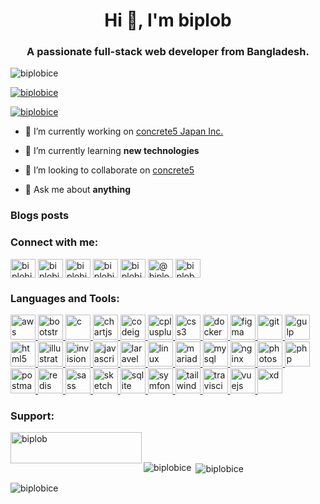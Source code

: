 <h1 align="center">Hi 👋, I'm biplob</h1>
<h3 align="center">A passionate full-stack web developer from Bangladesh.</h3>

<p align="left"> <img src="https://komarev.com/ghpvc/?username=biplobice&label=Profile%20views&color=0e75b6&style=flat" alt="biplobice" /> </p>

<p align="left"> <a href="https://github.com/ryo-ma/github-profile-trophy"><img src="https://github-profile-trophy.vercel.app/?username=biplobice" alt="biplobice" /></a> </p>

<p align="left"> <a href="https://twitter.com/biplobice" target="blank"><img src="https://img.shields.io/twitter/follow/biplobice?logo=twitter&style=for-the-badge" alt="biplobice" /></a> </p>

- 🔭 I’m currently working on [concrete5 Japan Inc.](https://concrete5.co.jp)

- 🌱 I’m currently learning **new technologies**

- 👯 I’m looking to collaborate on [concrete5](https://github.com/concrete5/concrete5)

- 💬 Ask me about **anything**

### Blogs posts
<!-- BLOG-POST-LIST:START -->
<!-- BLOG-POST-LIST:END -->

<h3 align="left">Connect with me:</h3>
<p align="left">
<a href="https://dev.to/biplobice" target="blank"><img align="center" src="https://cdn.jsdelivr.net/npm/simple-icons@3.0.1/icons/dev-dot-to.svg" alt="biplobice" height="30" width="40" /></a>
<a href="https://twitter.com/biplobice" target="blank"><img align="center" src="https://cdn.jsdelivr.net/npm/simple-icons@3.0.1/icons/twitter.svg" alt="biplobice" height="30" width="40" /></a>
<a href="https://linkedin.com/in/biplobice" target="blank"><img align="center" src="https://cdn.jsdelivr.net/npm/simple-icons@3.0.1/icons/linkedin.svg" alt="biplobice" height="30" width="40" /></a>
<a href="https://stackoverflow.com/users/biplobice" target="blank"><img align="center" src="https://cdn.jsdelivr.net/npm/simple-icons@3.0.1/icons/stackoverflow.svg" alt="biplobice" height="30" width="40" /></a>
<a href="https://fb.com/biplobice" target="blank"><img align="center" src="https://cdn.jsdelivr.net/npm/simple-icons@3.0.1/icons/facebook.svg" alt="biplobice" height="30" width="40" /></a>
<a href="https://medium.com/@biplob" target="blank"><img align="center" src="https://cdn.jsdelivr.net/npm/simple-icons@3.0.1/icons/medium.svg" alt="@biplob" height="30" width="40" /></a>
<a href="https://www.youtube.com/c/biplob" target="blank"><img align="center" src="https://cdn.jsdelivr.net/npm/simple-icons@3.0.1/icons/youtube.svg" alt="biplob" height="30" width="40" /></a>
</p>

<h3 align="left">Languages and Tools:</h3>
<p align="left"> <a href="https://aws.amazon.com" target="_blank"> <img src="https://devicons.github.io/devicon/devicon.git/icons/amazonwebservices/amazonwebservices-original-wordmark.svg" alt="aws" width="40" height="40"/> </a> <a href="https://getbootstrap.com" target="_blank"> <img src="https://devicons.github.io/devicon/devicon.git/icons/bootstrap/bootstrap-plain.svg" alt="bootstrap" width="40" height="40"/> </a> <a href="https://www.cprogramming.com/" target="_blank"> <img src="https://devicons.github.io/devicon/devicon.git/icons/c/c-original.svg" alt="c" width="40" height="40"/> </a> <a href="https://www.chartjs.org" target="_blank"> <img src="https://www.chartjs.org/media/logo-title.svg" alt="chartjs" width="40" height="40"/> </a> <a href="https://codeigniter.com" target="_blank"> <img src="https://cdn.worldvectorlogo.com/logos/codeigniter.svg" alt="codeigniter" width="40" height="40"/> </a> <a href="https://www.w3schools.com/cpp/" target="_blank"> <img src="https://devicons.github.io/devicon/devicon.git/icons/cplusplus/cplusplus-original.svg" alt="cplusplus" width="40" height="40"/> </a> <a href="https://www.w3schools.com/css/" target="_blank"> <img src="https://devicons.github.io/devicon/devicon.git/icons/css3/css3-original-wordmark.svg" alt="css3" width="40" height="40"/> </a> <a href="https://www.docker.com/" target="_blank"> <img src="https://devicons.github.io/devicon/devicon.git/icons/docker/docker-original-wordmark.svg" alt="docker" width="40" height="40"/> </a> <a href="https://www.figma.com/" target="_blank"> <img src="https://www.vectorlogo.zone/logos/figma/figma-icon.svg" alt="figma" width="40" height="40"/> </a> <a href="https://git-scm.com/" target="_blank"> <img src="https://www.vectorlogo.zone/logos/git-scm/git-scm-icon.svg" alt="git" width="40" height="40"/> </a> <a href="https://gulpjs.com" target="_blank"> <img src="https://devicons.github.io/devicon/devicon.git/icons/gulp/gulp-plain.svg" alt="gulp" width="40" height="40"/> </a> <a href="https://www.w3.org/html/" target="_blank"> <img src="https://devicons.github.io/devicon/devicon.git/icons/html5/html5-original-wordmark.svg" alt="html5" width="40" height="40"/> </a> <a href="https://www.adobe.com/in/products/illustrator.html" target="_blank"> <img src="https://www.vectorlogo.zone/logos/adobe_illustrator/adobe_illustrator-icon.svg" alt="illustrator" width="40" height="40"/> </a> <a href="https://www.invisionapp.com/" target="_blank"> <img src="https://www.vectorlogo.zone/logos/invisionapp/invisionapp-icon.svg" alt="invision" width="40" height="40"/> </a> <a href="https://developer.mozilla.org/en-US/docs/Web/JavaScript" target="_blank"> <img src="https://devicons.github.io/devicon/devicon.git/icons/javascript/javascript-original.svg" alt="javascript" width="40" height="40"/> </a> <a href="https://laravel.com/" target="_blank"> <img src="https://devicons.github.io/devicon/devicon.git/icons/laravel/laravel-plain-wordmark.svg" alt="laravel" width="40" height="40"/> </a> <a href="https://www.linux.org/" target="_blank"> <img src="https://devicons.github.io/devicon/devicon.git/icons/linux/linux-original.svg" alt="linux" width="40" height="40"/> </a> <a href="https://mariadb.org/" target="_blank"> <img src="https://www.vectorlogo.zone/logos/mariadb/mariadb-icon.svg" alt="mariadb" width="40" height="40"/> </a> <a href="https://www.mysql.com/" target="_blank"> <img src="https://devicons.github.io/devicon/devicon.git/icons/mysql/mysql-original-wordmark.svg" alt="mysql" width="40" height="40"/> </a> <a href="https://www.nginx.com" target="_blank"> <img src="https://devicons.github.io/devicon/devicon.git/icons/nginx/nginx-original.svg" alt="nginx" width="40" height="40"/> </a> <a href="https://www.photoshop.com/en" target="_blank"> <img src="https://devicons.github.io/devicon/devicon.git/icons/photoshop/photoshop-plain.svg" alt="photoshop" width="40" height="40"/> </a> <a href="https://www.php.net" target="_blank"> <img src="https://devicons.github.io/devicon/devicon.git/icons/php/php-original.svg" alt="php" width="40" height="40"/> </a> <a href="https://postman.com" target="_blank"> <img src="https://www.vectorlogo.zone/logos/getpostman/getpostman-icon.svg" alt="postman" width="40" height="40"/> </a> <a href="https://redis.io" target="_blank"> <img src="https://devicons.github.io/devicon/devicon.git/icons/redis/redis-original-wordmark.svg" alt="redis" width="40" height="40"/> </a> <a href="https://sass-lang.com" target="_blank"> <img src="https://devicons.github.io/devicon/devicon.git/icons/sass/sass-original.svg" alt="sass" width="40" height="40"/> </a> <a href="https://www.sketch.com/" target="_blank"> <img src="https://www.vectorlogo.zone/logos/sketchapp/sketchapp-icon.svg" alt="sketch" width="40" height="40"/> </a> <a href="https://www.sqlite.org/" target="_blank"> <img src="https://www.vectorlogo.zone/logos/sqlite/sqlite-icon.svg" alt="sqlite" width="40" height="40"/> </a> <a href="https://symfony.com" target="_blank"> <img src="https://symfony.com/logos/symfony_black_03.svg" alt="symfony" width="40" height="40"/> </a> <a href="https://tailwindcss.com/" target="_blank"> <img src="https://www.vectorlogo.zone/logos/tailwindcss/tailwindcss-icon.svg" alt="tailwind" width="40" height="40"/> </a> <a href="https://travis-ci.org" target="_blank"> <img src="https://www.vectorlogo.zone/logos/travis-ci/travis-ci-icon.svg" alt="travisci" width="40" height="40"/> </a> <a href="https://vuejs.org/" target="_blank"> <img src="https://devicons.github.io/devicon/devicon.git/icons/vuejs/vuejs-original-wordmark.svg" alt="vuejs" width="40" height="40"/> </a> <a href="https://www.adobe.com/products/xd.html" target="_blank"> <img src="https://cdn.worldvectorlogo.com/logos/adobe-xd.svg" alt="xd" width="40" height="40"/> </a> </p>


<h3 align="left">Support:</h3>
<p><a href="https://www.buymeacoffee.com/biplob"> <img align="left" src="https://cdn.buymeacoffee.com/buttons/v2/default-yellow.png" height="50" width="210" alt="biplob" /></a></p><br><br>


<p><img align="left" src="https://github-readme-stats.vercel.app/api/top-langs?username=biplobice&show_icons=true&locale=en&layout=compact" alt="biplobice" /></p>

<p>&nbsp;<img align="center" src="https://github-readme-stats.vercel.app/api?username=biplobice&show_icons=true&locale=en" alt="biplobice" /></p>

<p><img align="center" src="https://github-readme-streak-stats.herokuapp.com/?user=biplobice&" alt="biplobice" /></p>

